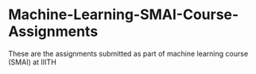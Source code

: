 # Machine-Learning-SMAI-Course-Assignments
These are the assignments submitted as part of machine learning course (SMAI) at IIITH
